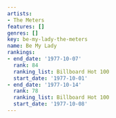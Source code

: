 ```yaml
---
artists:
- The Meters
features: []
genres: []
key: be-my-lady-the-meters
name: Be My Lady
rankings:
- end_date: '1977-10-07'
  rank: 84
  ranking_list: Billboard Hot 100
  start_date: '1977-10-01'
- end_date: '1977-10-14'
  rank: 78
  ranking_list: Billboard Hot 100
  start_date: '1977-10-08'
---
```


